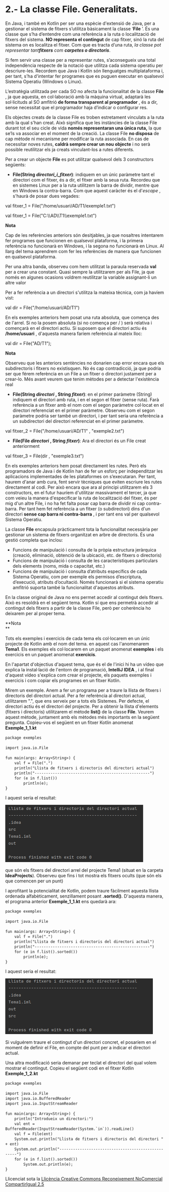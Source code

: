 # 2.- La classe File. Generalitats.

En Java, i també en Kotlin per ser una espècie d'extensió de Java, per a
gestionar el sistema de fitxers s’utilitza bàsicament la classe ‘**File** ’.
És una classe que s’ha d’entendre com una referència a la ruta o localització
de fitxers del sistema. **NO representa el contingut** de cap fitxer, sinó la
ruta del sistema on es localitza el fitxer. Com que es tracta d’una ruta, _la
classe pot representar tant**fitxers** com **carpetes o directoris**_.

Si fem servir una classe per a representar rutes, s’aconsegueix una total
independència respecte de la notació que utilitza cada sistema operatiu per
descriure-les. Recordem que Java i Kotlin són llenguatges multiplataforma i,
per tant, s'ha d'intentar fer programes que es puguen executar en qualsevol
Sistema Operatiu (Windows o Linux).

L’estratègia utilitzada per cada SO no afecta la funcionalitat de la classe
**File** , ja que aquesta, en col·laboració amb la màquina virtual, adaptarà
les sol·licituds al SO amfitrió **de forma transparent al programador** , és a
dir, sense necessitat que el programador haja d’indicar o configurar res.

Els objectes creats de la classe File es troben estretament vinculats a la
ruta amb la qual s’han creat. Això significa que les instàncies de la classe
File durant tot el seu cicle de vida **només representaran una única ruta,**
la que se’ls va associar en el moment de la creació. La classe File **no
disposa** de cap mètode ni mecanisme per modificar la ruta associada. En cas
de necessitar noves rutes, **caldrà sempre crear un nou objecte** i no serà
possible reutilitzar els ja creats vinculant-los a rutes diferents.

Per a crear un objecte **File** es pot utilitzar qualsevol dels 3 constructors
següents:

  * **File(String _directori_i_fitxer_)**: indiquem en un únic paràmetre tant el directori com el fitxer, és a dir, el fitxer amb la seua ruta. Recordeu que en sistemes Linux per a la ruta utilitzem la barra de dividir, mentre que en Windows la contra-barra. Com que aquest caràcter és el d'_escape_ , s'haurà de posar dues vegades: 

val fitxer_1 = File("/home/usuari/AD/T1/exemple1.txt")

val fitxer_1 = File("C:\\\AD\\\T1\\\exemple1.txt")

**Nota**

Cap de les referències anteriors són desitjables, ja que nosaltres intentarem
fer programes que funcionen en qualsevol plataforma, i la primera referència
no funcionarà en Windows, i la segona no funcionarà en Linux. Al llarg del
tema aprendrem com fer les referències de manera que funcionen en qualsevol
plataforma.

Per una altra banda, observeu com hem utilitzat la paraula reservada **val**
per a crear una constant. Quasi sempre la utilitzarem per als File, ja que
només en algunes ocasions voldrem reutilitzar la variable assignant-li un
altre valor

Per a fer referència a un directori s'utilitza la mateixa tècnica, com ja
havíem vist:

val dir = File("/home/usuari/AD/T1")

En els exemples anteriors hem posat una ruta absoluta, que comença des de
l'arrel. Si no la posem absoluta (si no comença per / ) serà relativa i
començarà en el directori actiu. Si suposem que el directori actiu és
**/home/usuari** , d'aquesta manera faríem referència al mateix lloc:

val dir = File("AD/T1");

**Nota**

Observeu que les anteriors sentències no donarien cap error encara que els
subdirectoris i fitxers no existisquen. No és cap contradicció, ja que podria
ser que férem referència en un File a un fitxer o directori justament per a
crear-lo. Més avant veurem que tenim mètodes per a detectar l'existència real

  * **File(String _directori_ , String _fitxer_)**: en el primer paràmetre (String) indiquem el directori amb ruta, i en el segon el fitxer (sense ruta). Farà referència a un fitxer amb el nom com el segon paràmetre col·locat en el directori referenciat en el primer paràmetre. Observeu com el segon paràmetre podria ser també un directori, i per tant seria una referència a un subdirectori del directori referenciat en el primer paràmetre. 

val fitxer_2 = File("/home/usuari/AD/T1" , "exemple2.txt")

  * **File(File _directori_ , String _fitxer_)**: Ara el directori és un File creat anteriorment 

val fitxer_3 = File(dir , "exemple3.txt")

En els exemples anteriors hem posat directament les rutes. Però els
programadors de Java i de Kotlin han de fer un esforç per independitzar les
aplicacions implementades de les plataformes on s’executaran. Per tant, haurem
d'anar amb cura, fent servir tècniques que eviten escriure les rutes
directament al codi. Per això encara que ara al principi utilitzarem els 3
constructors, en el futur hauríem d'utilitzar massivament el tercer, ja que
com veieu la manera d'especificar la ruta de localització del fitxer, és per
mig d'un altre File, i no ha fet falta posar cap barra de dividir ni cap
contra-barra. Per tant hem fet referència a un fitxer (o subdirectori) dins
d'un directori **sense cap barra ni contra-barra** , i per tant ens val per
qualsevol Sistema Operatiu.

La classe **File** encapsula pràcticament tota la funcionalitat necessària per
gestionar un sistema de fitxers organitzat en arbre de directoris. És una
gestió completa que inclou:

  * Funcions de manipulació i consulta de la pròpia estructura jeràrquica (creació, eliminació, obtenció de la ubicació, etc. de fitxers o directoris)
  * Funcions de manipulació i consulta de les característiques particulars dels elements (noms, mida o capacitat, etc.)
  * Funcions de manipulació i consulta d’atributs específics de cada Sistema Operatiu, com per exemple els permisos d’escriptura, d’execució, atributs d’ocultació. Només funcionarà si el sistema operatiu amfitrió suporta també la funcionalitat d'aquestos atributs.

En la classe original de Java no ens permet accedir al contingut dels fitxers.
Això es resoldrà en el següent tema. Kotlin sí que ens permetrà accedir al
contingut dels fitxers a partir de la classe File, però per coherència ho
deixarem per al proper tema.

**Nota  
**

Tots els exemples i exercicis de cada tema els col·locarem en un únic projecte
de Kotlin amb el nom del tema. en aquest cas l'anomenarem **Tema1**. Els
exemples els col·locarem en un paquet anomenat **exemples** i els exercicis en
un paquet anomenat **exercicis**.

En l'apartat d'objectius d'aquest tema, que és el de l'inici hi ha un vídeo
que explica la instal·lació de l'entorn de programació, **IntelliJ IDEA** , i
al final d'aquest vídeo s'explica com crear el projecte, els paquets exemples
i exercicis i com copiar els programes en un fitxer Kotlin.

Mirem un exemple. Anem a fer un programa per a traure la llista de fitxers i
directoris del directori actual. Per a fer referència al directori actual,
utilitzarem ".", que ens serveix per a tots els Sistemes. Per defecte, el
directori actiu és el directori del projecte. Per a obtenir la llista
d'elements (fitxers i directoris) utilitzarem el mètode **list()** de la
classe **File**. Veurem aquest mètode, juntament amb els mètodes més
importants en la següent pregunta. Copieu-vos el següent en un fitxer Kotlin
anomenat **Exemple_1_1.kt**

    
    
    package exemples
    
    import java.io.File
    
    fun main(args: Array<String>) {
    	val f = File(".")
    	println("Llista de fitxers i directoris del directori actual")
    	println("---------------------------------------------------")
    	for (e in f.list())
    		println(e);
    }

I aquest seria el resultat:

![](T1_2_1.png)

que són els fitxers del directori arrel del projecte Tema1 (situat en la
carpeta **IdeaProjects**). Observeu que fins i tot mostra els fitxers ocults
(que són els que comencen per un punt)

I aprofitant la potencialitat de Kotlin, podem traure fàcilment aquesta llista
ordenada alfabèticament, senzillament posant **.sorted()**. D'aquesta manera,
el programa anterior **Exemple_1_1.kt** ens quedarà ara:

    
    
    package exemples
    
    import java.io.File
    
    fun main(args: Array<String>) {
    	val f = File(".")
    	println("Llista de fitxers i directoris del directori actual")
    	println("---------------------------------------------------")
    	for (e in f.list().sorted())
    		println(e);
    }

I aquest seria el resultat:

![](T1_2_2.png)

Si vulguérem traure el contingut d'un directori concret, el posaríem en el
moment de definir el File, en compte del punt per a indicar el directori
actual.

Una altra modificació seria demanar per teclat el directori del qual volem
mostrar el contingut. Copieu el següent codi en el fitxer Kotlin
**Exemple_1_2.kt**

    
    
    package exemples
    
    import java.io.File
    import java.io.BufferedReader
    import java.io.InputStreamReader
    
    fun main(args: Array<String>) {
    	println("Introdueix un directori:")
    	val ent = BufferedReader(InputStreamReader(System.`in`)).readLine()
    	val f = File(ent)
    	System.out.println("Llista de fitxers i directoris del directori " + ent)
    	System.out.println("---------------------------------------------------")
    	for (e in f.list().sorted())
    		System.out.println(e);
    }
    

Llicenciat sota la  [Llicència Creative Commons Reconeixement NoComercial
CompartirIgual 2.5](http://creativecommons.org/licenses/by-nc-sa/2.5/)

